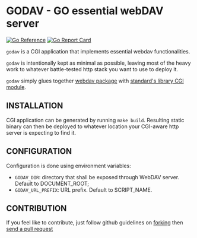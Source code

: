 # GODAV - GO essential webDAV server

[![Go Reference](https://pkg.go.dev/badge/github.com/pirmd/godav.svg)](https://pkg.go.dev/github.com/pirmd/godav)
[![Go Report Card](https://goreportcard.com/badge/github.com/pirmd/godav)](https://goreportcard.com/report/github.com/pirmd/godav)

`godav` is a CGI application that implements essential webdav functionalities.

`godav` is intentionally kept as minimal as possible, leaving most of the heavy
work to whatever battle-tested http stack you want to use to deploy it. 

`godav` simply glues together [webdav package](https://pkg.go.dev/golang.org/x/net/webdav) with
[standard's library CGI module](http://pkg.go.dev/net/http/cgi).

## INSTALLATION

CGI application can be generated by running `make build`. Resulting static
binary can then be deployed to whatever location your CGI-aware http server is
expecting to find it.

## CONFIGURATION

Configuration is done using environment variables:
- `GODAV_DIR`: directory that shall be exposed through WebDAV server. Default to DOCUMENT_ROOT;
- `GODAV_URL_PREFIX`: URL prefix. Default to SCRIPT_NAME.

## CONTRIBUTION

If you feel like to contribute, just follow github guidelines on
[forking](https://help.github.com/articles/fork-a-repo/) then [send a pull
request](https://help.github.com/articles/creating-a-pull-request/)


[modeline]: # ( vim: set fenc=utf-8 spell spl=en: )
